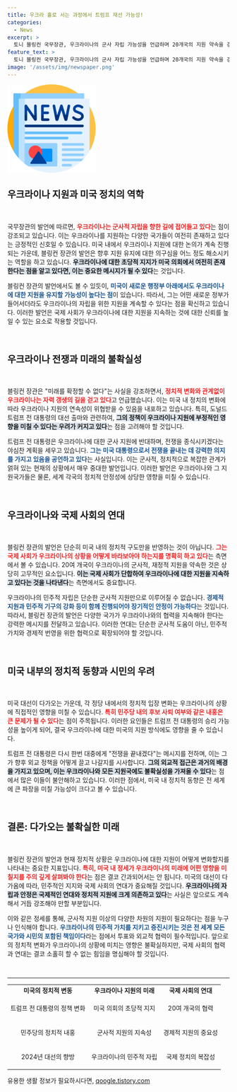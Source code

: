 ```yaml
---
title: 우크라 홀로 서는 과정에서 트럼프 재선 가능성!
categories:
  - News
excerpt: >
  토니 블링컨 국무장관, 우크라이나의 군사 자립 가능성을 언급하며 20개국의 지원 약속을 강조! 트럼프 전 대통령의 우크라이나 지원 철회 우려 속 대선 후보 자리를 놓고 민주당 내홍 가중! 클릭해서 그 배경을 알아보세요!
feature_text: >
  토니 블링컨 국무장관, 우크라이나의 군사 자립 가능성을 언급하며 20개국의 지원 약속을 강조! 트럼프 전 대통령의 우크라이나 지원 철회 우려 속 대선 후보 자리를 놓고 민주당 내홍 가중! 클릭해서 그 배경을 알아보세요!
image: '/assets/img/newspaper.png'
---
```


<p><img src="/assets/img/newspaper.png" alt="kimp 속보" /></p>

<h2 data-ke-size="size26">우크라이나 지원과 미국 정치의 역학</h2>

<p data-ke-size="size16">&nbsp;</p>

<p>국무장관의 발언에 따르면, <b><span style="color: #ee2323;">우크라이나는 군사적 자립을 향한 길에 접어들고 있다</span></b>는 점이 강조되고 있습니다. 이는 우크라이나를 지원하는 다양한 국가들이 여전히 존재하고 있다는 긍정적인 신호일 수 있습니다. 미국 내에서 우크라이나 지원에 대한 논의가 계속 진행되는 가운데, 블링컨 장관의 발언은 향후 지원 유지에 대한 의구심을 어느 정도 해소시키는 역할을 하고 있습니다. <b><span style="background-color: #21538527;">우크라이나에 대한 초당적 지지가 미국 의회에서 여전히 존재한다는 점을 알고 있다면, 이는 중요한 메시지가 될 수 있다</span></b>는 것입니다.</p>

<p>블링컨 장관의 발언에서도 볼 수 있듯이, <b><span style="color: #1a5490;">미국이 새로운 행정부 아래에서도 우크라이나에 대한 지원을 유지할 가능성이 높다는 점</span></b>이 있습니다. 따라서, 그는 어떤 새로운 정부가 들어서더라도 우크라이나의 자립을 위한 지원을 계속할 수 있다는 점을 확신하고 있습니다. 이러한 발언은 국제 사회가 우크라이나에 대한 지원을 지속하는 것에 대한 신뢰를 높일 수 있는 요소로 작용할 것입니다.</p>

<p data-ke-size="size16">&nbsp;</p>

<h2 data-ke-size="size26">우크라이나 전쟁과 미래의 불확실성</h2>

<p data-ke-size="size16">&nbsp;</p>

<p>블링컨 장관은 "미래를 확정할 수 없다"는 사실을 강조하면서, <b><span style="color: #ee2323;">정치적 변화와 관계없이 우크라이나는 자력 갱생의 길을 걷고 있다</span></b>고 언급했습니다. 이는 미국 내 정치의 변화에 따라 우크라이나 지원의 연속성이 위협받을 수 있음을 내포하고 있습니다. 특히, 도널드 트럼프 전 대통령의 대선 출마와 관련하여, <b><span style="background-color: #21538527;">그의 정책이 우크라이나 지원에 부정적인 영향을 미칠 수 있다는 우려가 커지고 있다</span></b>는 점을 고려해야 할 것입니다.</p>

<p>트럼프 전 대통령은 우크라이나에 대한 군사 지원에 반대하며, 전쟁을 종식시키겠다는 야심찬 계획을 세우고 있습니다. <b><span style="color: #1a5490;">그는 미국 대통령으로서 전쟁을 끝내는 데 강력한 의지를 가지고 있음을 공언하고 있다</span></b>는 사실입니다. 이는 군사적, 정치적으로 복잡한 관계가 얽혀 있는 현재의 상황에서 매우 중대한 발언입니다. 이러한 발언은 우크라이나와 그 지원국가들은 물론, 세계 각국의 정치적 안정성에 상당한 영향을 미칠 수 있습니다.</p>

<p data-ke-size="size16">&nbsp;</p>

<h2 data-ke-size="size26">우크라이나와 국제 사회의 연대</h2>

<p data-ke-size="size16">&nbsp;</p>

<p>블링컨 장관의 발언은 단순히 미국 내의 정치적 구도만을 반영하는 것이 아닙니다. <b><span style="color: #ee2323;">그는 국제 사회가 우크라이나의 상황을 어떻게 바라보아야 하는지를 명확히 하고 있다</span></b>는 측면에서 볼 수 있습니다. 20여 개국이 우크라이나의 군사적, 재정적 지원을 약속한 것은 상당히 고무적인 요소입니다. <b><span style="background-color: #21538527;">이는 국제 사회가 단합하여 우크라이나에 대한 지원을 지속하고 있다는 것을 나타낸다</span></b>는 측면에서도 중요합니다.</p>

<p>우크라이나의 민주적 자립은 단순한 군사적 지원만으로 이루어질 수 없습니다. <b><span style="color: #1a5490;">경제적 지원과 민주적 기구의 강화 등이 함께 진행되어야 장기적인 안정이 가능하다</span></b>는 것입니다. 따라서, 블링컨 장관의 발언은 다양한 국가가 우크라이나와의 협력을 지속해야 한다는 강력한 메시지를 전달하고 있습니다. 이러한 연대는 단순한 군사적 도움이 아닌, 민주적 가치와 경제적 번영을 위한 협력으로 확장되어야 할 것입니다.</p>

<p data-ke-size="size16">&nbsp;</p>

<h2 data-ke-size="size26">미국 내부의 정치적 동향과 시민의 우려</h2>

<p data-ke-size="size16">&nbsp;</p>

<p>미국 대선이 다가오는 가운데, 각 정당 내에서의 정치적 입장 변화는 우크라이나의 상황에 직접적인 영향을 미칠 수 있습니다. <b><span style="color: #ee2323;">특히 민주당 내의 후보 사퇴 여부와 같은 내홍은 큰 문제가 될 수 있다</span></b>는 점이 주목됩니다. 이러한 요인들은 트럼프 전 대통령의 승리 가능성을 높이게 되어, 결국 우크라이나에 대한 미국의 지원 방식에도 영향을 줄 수 있습니다.</p>

<p>트럼프 전 대통령은 다시 한번 대중에게 "전쟁을 끝내겠다"는 메시지를 전하며, 이는 그가 향후 외교 정책을 어떻게 끌고 나갈지를 시사합니다. <b><span style="background-color: #21538527;">그의 외교적 접근은 과거의 배경을 가지고 있으며, 이는 우크라이나와 모든 지원국에도 불확실성을 가져올 수 있다</span></b>는 점에서 많은 이들이 불안해하고 있습니다. 이러한 점에서, 미국 내 정치적 동향은 전 세계에 큰 파장을 미칠 가능성이 크다고 볼 수 있습니다.</p>

<p data-ke-size="size16">&nbsp;</p>

<h2 data-ke-size="size26">결론: 다가오는 불확실한 미래</h2>

<p data-ke-size="size16">&nbsp;</p>

<p>블링컨 장관의 발언과 현재 정치적 상황은 우크라이나에 대한 지원이 어떻게 변화할지를 나타내는 중요한 지표입니다. <b><span style="color: #ee2323;">특히, 미국 내 정세가 우크라이나의 미래에 어떤 영향을 미칠지를 주의 깊게 살펴봐야 한다</span></b>는 점은 결코 간과되어서는 안 됩니다. 미국의 대선이 다가옴에 따라, 민주적인 지지와 국제 사회의 연대가 중요해질 것입니다. <b><span style="background-color: #21538527;">우크라이나의 자립과 안정은 국제적인 연대와 정치적 지원에 크게 의존하고 있다</span></b>는 사실은 앞으로도 계속해서 거듭 강조해야 만할 부분입니다. </p>

<p>이와 같은 정세를 통해, 군사적 지원 이상의 다양한 차원의 지원이 필요하다는 점을 누구나 인식해야 합니다. <b><span style="color: #1a5490;">우크라이나의 민주적 가치를 지키고 증진시키는 것은 전 세계 모든 국가와 시민의 포함된 책임이다</span></b>라는 점에서 투표와 외교적 협력이 필수적입니다. 앞으로의 정치적 변화가 우크라이나의 상황에 미치는 영향은 불확실하지만, 국제 사회의 협력과 연대는 결코 소홀히 할 수 없는 힘임을 명심해야 할 것입니다. </p>

<p data-ke-size="size16">&nbsp;</p>

<hr/>

<table style="width: 100%; border-collapse: collapse;">
    <tr>
        <td style="text-align: center; height: 17px;"><b>미국의 정치적 변동</b></td>
        <td style="text-align: center; height: 17px;"><b>우크라이나 지원의 미래</b></td>
        <td style="text-align: center; height: 17px;"><b>국제 사회의 연대</b></td>
    </tr>
    <tr>
        <td style="text-align: center; height: 50px;">트럼프 전 대통령의 정책 변화</td>
        <td style="text-align: center; height: 50px;">미국 의회의 초당적 지지</td>
        <td style="text-align: center; height: 50px;">20여 개국의 협력</td>
    </tr>
    <tr>
        <td style="text-align: center; height: 50px;">민주당의 정치적 내홍</td>
        <td style="text-align: center; height: 50px;">군사적 지원의 지속성</td>
        <td style="text-align: center; height: 50px;">경제적 지원의 중요성</td>
    </tr>
    <tr>
        <td style="text-align: center; height: 50px;">2024년 대선의 향방</td>
        <td style="text-align: center; height: 50px;">우크라이나의 민주적 자립</td>
        <td style="text-align: center; height: 50px;">국제 정치의 복잡성</td>
    </tr>
</table>
유용한 생활 정보가 필요하시다면, <a href="https://qoogle.tistory.com" rel="dofollow">qoogle.tistory.com</a>


